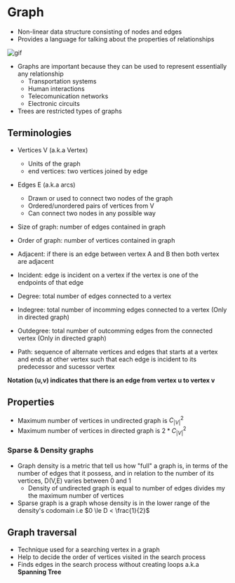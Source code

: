 # Graph 

- Non-linear data structure consisting of nodes and edges
- Provides a language for talking about the properties of relationships

![gif](https://cdn-images-1.medium.com/max/1600/1*heR0By4G5GbpJ6ZaftJLRQ.gif)

- Graphs are important because they can be used to represent essentially any relationship
	- Transportation systems
	- Human interactions
	- Telecomunication networks
	- Electronic circuits
- Trees are restricted types of graphs



## Terminologies 
- Vertices V (a.k.a Vertex)
	- Units of the graph
	- end vertices: two vertices joined by edge 
- Edges E (a.k.a arcs)
	- Drawn or used to connect two nodes of the graph
	- Ordered/unordered pairs of vertices from V
	- Can connect two nodes in any possible way


- Size of graph: number of edges contained in graph
- Order of graph: number of vertices contained in graph
- Adjacent: if there is an edge between vertex A and B then both vertex are adjacent
- Incident: edge is incident on a vertex if the vertex is one of the endpoints of that edge
- Degree: total number of edges connected to a vertex
- Indegree: total number of incomming edges connected to a vertex (Only in directed graph) 
- Outdegree: total number of outcomming edges from the connected vertex (Only in directed graph) 
- Path: sequence of alternate vertices and edges that starts at a vertex and ends at other vertex such that each edge is incident to its predecessor and sucessor vertex

<!-- Circuit path when the path is not empty, source and destination are same vertex -->
<!-- Simple path when path contains distinct edges -->
<!-- Elementary path when all endpoints are distinct -->



__Notation (u,v) indicates that there is an edge from vertex u to vertex v__

## Properties

- Maximum number of vertices in undirected graph is $C^2_{|V|}$
- Maximum number of vertices in directed graph is $2*C^2_{|V|}$


### Sparse & Density graphs
- Graph density is a metric that tell us how "full" a graph is, in terms of the number of edges that it possess, and in relation to the number of its vertices, D(V,E) varies between 0 and 1
	-	Density of undirected graph is equal to number of edges divides my the maximum number of vertices
- Sparse graph is a graph whose density is in the lower range of the density's codomain i.e $0 \le D < \frac{1}{2}$
	

<!-- | Types of Graph | Description |
| :------------- | ----------: |
| Undirected 	| <ul><li>No direction</li><li> Unordered nodes</li></ul>|
| Directed      | <ul><li>Edges has direction</li><li> Ordered nodes</li></ul>|
| Connected | <ul><li>No direction</li><li> Unordered nodes</li></ul>|
| Disconnected | At least one node is not reachable|
| Weighted | <ul><li>Each edge is assigned a numerical value</li><li>Unweighted graph all edges have equal weight</li><ul>|
| Complete | There is edge to each other node|
| Cyclic |  <ul><li>Contains at least one cycle</li><li>Opposit to acyclis graphs</li></ul>|
| Directed Asyclic (DAG) | <ul><li>Arise naturally in scheduling problems</li><li>Directed graph with no cycle</li></ul>|
| Labeled/Unlabeled | Each vertex is assigned a unique name | -->


## Graph traversal
- Technique used for a searching vertex in a graph
- Help to decide the order of vertices visited in the search process
- Finds edges in the search process without creating loops a.k.a **Spanning Tree**


<!--| Technique | Implementation |
| :-------- | -------------: |
|  BFS			|				-				 |
|  DFS 			|				-				 |-->
